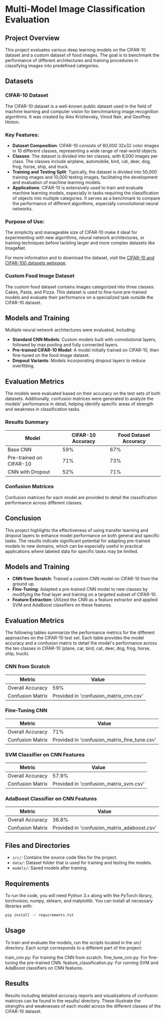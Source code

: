 # Multi-Model Image Classification Evaluation

## Project Overview
This project evaluates various deep learning models on the CIFAR-10 dataset and a custom dataset of food images. The goal is to benchmark the performance of different architectures and training procedures in classifying images into predefined categories.

## Datasets

### CIFAR-10 Dataset

The CIFAR-10 dataset is a well-known public dataset used in the field of machine learning and computer vision for benchmarking image recognition algorithms. It was created by Alex Krizhevsky, Vinod Nair, and Geoffrey Hinton.

### Key Features:
- **Dataset Composition**: CIFAR-10 consists of 60,000 32x32 color images in 10 different classes, representing a wide range of real-world objects.
- **Classes**: The dataset is divided into ten classes, with 6,000 images per class. The classes include airplane, automobile, bird, cat, deer, dog, frog, horse, ship, and truck.
- **Training and Testing Split**: Typically, the dataset is divided into 50,000 training images and 10,000 testing images, facilitating the development and evaluation of machine learning models.
- **Applications**: CIFAR-10 is extensively used to train and evaluate machine learning models, especially in tasks requiring the classification of objects into multiple categories. It serves as a benchmark to compare the performance of different algorithms, especially convolutional neural networks.

### Purpose of Use:
The simplicity and manageable size of CIFAR-10 make it ideal for experimenting with new algorithms, neural network architectures, or training techniques before tackling larger and more complex datasets like ImageNet.

For more information and to download the dataset, visit the [CIFAR-10 and CIFAR-100 datasets webpage](https://www.cs.toronto.edu/~kriz/cifar.html).

### Custom Food Image Dataset
The custom food dataset contains images categorized into three classes: Cakes, Pasta, and Pizza. This dataset is used to fine-tune pre-trained models and evaluate their performance on a specialized task outside the CIFAR-10 dataset.

## Models and Training
Multiple neural network architectures were evaluated, including:
- **Standard CNN Models**: Custom models built with convolutional layers, followed by max pooling and fully connected layers.
- **Pre-trained CIFAR-10 Model**: A model initially trained on CIFAR-10, then fine-tuned on the food image dataset.
- **Dropout Variants**: Models incorporating dropout layers to reduce overfitting.

## Evaluation Metrics
The models were evaluated based on their accuracy on the test sets of both datasets. Additionally, confusion matrices were generated to analyze the models' performance in detail, helping identify specific areas of strength and weakness in classification tasks.

### Results Summary

| Model                 | CIFAR-10 Accuracy | Food Dataset Accuracy |
|-----------------------|-------------------|-----------------------|
| Base CNN              | 59%               | 67%                   |
| Pre-trained on CIFAR-10 | 71%               | 73%                   |
| CNN with Dropout      | 52%               | 71%                   |

### Confusion Matrices
Confusion matrices for each model are provided to detail the classification performance across different classes.

## Conclusion
This project highlights the effectiveness of using transfer learning and dropout layers to enhance model performance on both general and specific tasks. The results indicate significant potential for adapting pre-trained models to new domains, which can be especially useful in practical applications where labeled data for specific tasks may be limited.

## Models and Training
- **CNN from Scratch**: Trained a custom CNN model on CIFAR-10 from the ground up.
- **Fine-Tuning**: Adapted a pre-trained CNN model to new classes by modifying the final layer and training on a targeted subset of CIFAR-10.
- **Feature Extraction**: Utilized the CNN as a feature extractor and applied SVM and AdaBoost classifiers on these features.

## Evaluation Metrics
The following tables summarize the performance metrics for the different approaches on the CIFAR-10 test set. Each table provides the model accuracy and a confusion matrix to detail the model's performance across the ten classes in CIFAR-10 (plane, car, bird, cat, deer, dog, frog, horse, ship, truck).

### CNN from Scratch
| Metric         | Value |
| -------------- | ----- |
| Overall Accuracy | 59%   |
| Confusion Matrix | Provided in 'confusion_matrix_cnn.csv' |

### Fine-Tuning CNN
| Metric         | Value |
| -------------- | ----- |
| Overall Accuracy | 71%   |
| Confusion Matrix | Provided in 'confusion_matrix_fine_tune.csv' |

### SVM Classifier on CNN Features
| Metric         | Value |
| -------------- | ----- |
| Overall Accuracy | 57.9% |
| Confusion Matrix | Provided in 'confusion_matrix_svm.csv' |

### AdaBoost Classifier on CNN Features
| Metric         | Value |
| -------------- | ----- |
| Overall Accuracy | 36.8% |
| Confusion Matrix | Provided in 'confusion_matrix_adaboost.csv' |

## Files and Directories
- `src/`: Contains the source code files for the project.
- `data/`: Dataset folder that is used for training and testing the models.
- `models/`: Saved models after training.

## Requirements
To run the code, you will need Python 3.x along with the PyTorch library, torchvision, numpy, sklearn, and matplotlib. You can install all necessary libraries with:
```bash
pip install -r requirements.txt
```

## Usage
To train and evaluate the models, run the scripts located in the src/ directory. Each script corresponds to a different part of the project:

train_cnn.py: For training the CNN from scratch.
fine_tune_cnn.py: For fine-tuning the pre-trained CNN.
feature_classification.py: For running SVM and AdaBoost classifiers on CNN features.

## Results
Results including detailed accuracy reports and visualizations of confusion matrices can be found in the results/ directory. These illustrate the strengths and weaknesses of each model across the different classes of the CIFAR-10 dataset.
